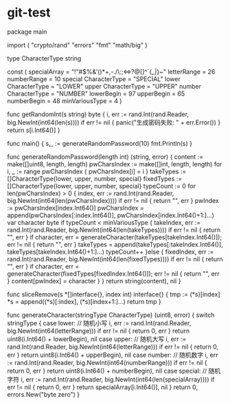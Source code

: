 # git-test
package main

import (
	"crypto/rand"
	"errors"
	"fmt"
	"math/big"
)

type CharacterType string

const (
	specialArray                 = "!\"#$%&'()*+,-./\\:;<=>?@[]^`{_|}~"
	letterRange                  = 26
	numberRange                  = 10
	special        CharacterType = "SPECIAL"
	lower          CharacterType = "LOWER"
	upper          CharacterType = "UPPER"
	number         CharacterType = "NUMBER"
	lowerBegin                   = 97
	upperBegin                   = 65
	numberBegin                  = 48
	minVariousType               = 4
)

func getRandomInt(s string) byte {
	i, err := rand.Int(rand.Reader, big.NewInt(int64(len(s))))
	if err != nil {
		panic("生成密码失败: " + err.Error())
	}
	return s[i.Int64()]
}

func main() {
	s,_ := generateRandomPassword(10)
	fmt.Println(s)
}

func generateRandomPassword(length int) (string, error) {
	content := make([]uint8, length, length)
	pwCharsIndex := make([]int, length, length)
	for i, _ := range pwCharsIndex {
		pwCharsIndex[i] = i
	}
	takeTypes := []CharacterType{lower, upper, number, special}
	fixedTypes := []CharacterType{lower, upper, number, special}
	typeCount := 0
	for len(pwCharsIndex) > 0 {
		index, err := rand.Int(rand.Reader, big.NewInt(int64(len(pwCharsIndex))))
		if err != nil {
			return "", err
		}
		pwIndex := pwCharsIndex[index.Int64()]
		pwCharsIndex = append(pwCharsIndex[:index.Int64()], pwCharsIndex[index.Int64()+1:]...)
		var character byte
		if typeCount < minVariousType {
			takeIndex, err := rand.Int(rand.Reader, big.NewInt(int64(len(takeTypes))))
			if err != nil {
				return "", err
			}
			if character, err = generateCharacter(takeTypes[takeIndex.Int64()]); err != nil {
				return "", err
			}
			takeTypes = append(takeTypes[:takeIndex.Int64()], takeTypes[takeIndex.Int64()+1:]...)
			typeCount++
		}else {
			fixedIndex, err := rand.Int(rand.Reader, big.NewInt(int64(len(fixedTypes))))
			if err != nil {
				return "", err
			}
			if character, err = generateCharacter(fixedTypes[fixedIndex.Int64()]); err != nil {
				return "", err
			}
			content[pwIndex] = character
		}
	}
	return string(content), nil
}

func sliceRemove(s *[]interface{}, index int) interface{} {
	tmp := (*s)[index]
	*s = append((*s)[:index], (*s)[index+1:]...)
	return tmp
}

func generateCharacter(stringType CharacterType) (uint8, error) {
	switch stringType {
	case lower: // 随机小写
		i, err := rand.Int(rand.Reader, big.NewInt(int64(letterRange)))
		if err != nil {
			return 0, err
		}
		return uint8(i.Int64() + lowerBegin), nil
	case upper: // 随机大写
		i, err := rand.Int(rand.Reader, big.NewInt(int64(letterRange)))
		if err != nil {
			return 0, err
		}
		return uint8(i.Int64() + upperBegin), nil
	case number: // 随机数字
		i, err := rand.Int(rand.Reader, big.NewInt(int64(numberRange)))
		if err != nil {
			return 0, err
		}
		return uint8(i.Int64() + numberBegin), nil
	case special: // 随机字符
		i, err := rand.Int(rand.Reader, big.NewInt(int64(len(specialArray))))
		if err != nil {
			return 0, err
		}
		return specialArray[i.Int64()], nil
	}
	return 0, errors.New("byte zero")
}

